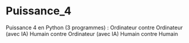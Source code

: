 # Puissance_4
Puissance 4 en Python (3 programmes) :
Ordinateur contre Ordinateur (avec IA)
Humain contre Ordinateur (avec IA)
Humain contre Humain
